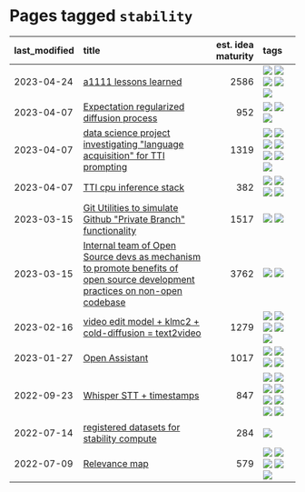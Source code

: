# Pages tagged `stability`

|last_modified|title|est. idea maturity|tags
|:---|:---|---:|:---|
|2023-04-24|[a1111 lessons learned](../a1111_lessons_learned.md)|2586|[![](https://img.shields.io/badge/tag-experimental-fe4dc)](../tags/experimental.md) [![](https://img.shields.io/badge/tag-open_source-fe76cf)](../tags/open_source.md) [![](https://img.shields.io/badge/tag-stability-c92725)](../tags/stability.md) [![](https://img.shields.io/badge/tag-tooling-a68128)](../tags/tooling.md) [![](https://img.shields.io/badge/tag-ux-467a7)](../tags/ux.md)|
|2023-04-07|[Expectation regularized diffusion process](../expectation-regularized-diffusion.md)|952|[![](https://img.shields.io/badge/tag-experimental-fe4dc)](../tags/experimental.md) [![](https://img.shields.io/badge/tag-stability-c92725)](../tags/stability.md) [![](https://img.shields.io/badge/tag-wip-7c795e)](../tags/wip.md)|
|2023-04-07|[data science project investigating "language acquisition" for TTI prompting](../tti_language_aqcuisition.md)|1319|[![](https://img.shields.io/badge/tag-alignment-1ee399)](../tags/alignment.md) [![](https://img.shields.io/badge/tag-dataset-97a75e)](../tags/dataset.md) [![](https://img.shields.io/badge/tag-experimental-fe4dc)](../tags/experimental.md) [![](https://img.shields.io/badge/tag-prompting-b7fb0)](../tags/prompting.md) [![](https://img.shields.io/badge/tag-publication-76bb24)](../tags/publication.md) [![](https://img.shields.io/badge/tag-publicgood-d5ffe)](../tags/publicgood.md) [![](https://img.shields.io/badge/tag-stability-c92725)](../tags/stability.md)|
|2023-04-07|[TTI cpu inference stack](../TTI-cpu-inference-stack.md)|382|[![](https://img.shields.io/badge/tag-accessibility-29349d)](../tags/accessibility.md) [![](https://img.shields.io/badge/tag-stability-c92725)](../tags/stability.md) [![](https://img.shields.io/badge/tag-tooling-a68128)](../tags/tooling.md) [![](https://img.shields.io/badge/tag-wip-7c795e)](../tags/wip.md)|
|2023-03-15|[Git Utilities to simulate Github "Private Branch" functionality](../git_private_branch_utils.md)|1517|[![](https://img.shields.io/badge/tag-stability-c92725)](../tags/stability.md) [![](https://img.shields.io/badge/tag-tooling-a68128)](../tags/tooling.md)|
|2023-03-15|[Internal team of Open Source devs as mechanism to promote benefits of open source development practices on non-open codebase](../store_walker.md)|3762|[![](https://img.shields.io/badge/tag-experimental-fe4dc)](../tags/experimental.md) [![](https://img.shields.io/badge/tag-stability-c92725)](../tags/stability.md)|
|2023-02-16|[video edit model + klmc2 + cold-diffusion = text2video](../video-edit-model-over-init-video.md)|1279|[![](https://img.shields.io/badge/tag-animation-b4243e)](../tags/animation.md) [![](https://img.shields.io/badge/tag-meta-1743a)](../tags/meta.md) [![](https://img.shields.io/badge/tag-publicgood-d5ffe)](../tags/publicgood.md) [![](https://img.shields.io/badge/tag-stability-c92725)](../tags/stability.md) [![](https://img.shields.io/badge/tag-tooling-a68128)](../tags/tooling.md)|
|2023-01-27|[Open Assistant](../open-assistant.md)|1017|[![](https://img.shields.io/badge/tag-accessibility-29349d)](../tags/accessibility.md) [![](https://img.shields.io/badge/tag-publicgood-d5ffe)](../tags/publicgood.md) [![](https://img.shields.io/badge/tag-stability-c92725)](../tags/stability.md) [![](https://img.shields.io/badge/tag-wip-7c795e)](../tags/wip.md)|
|2022-09-23|[Whisper STT + timestamps](../whisper-stt-plus-timestamps.md)|847|[![](https://img.shields.io/badge/tag-colab-95bed6)](../tags/colab.md) [![](https://img.shields.io/badge/tag-dataset-97a75e)](../tags/dataset.md) [![](https://img.shields.io/badge/tag-experimental-fe4dc)](../tags/experimental.md) [![](https://img.shields.io/badge/tag-meta-1743a)](../tags/meta.md) [![](https://img.shields.io/badge/tag-prompting-b7fb0)](../tags/prompting.md) [![](https://img.shields.io/badge/tag-publicgood-d5ffe)](../tags/publicgood.md) [![](https://img.shields.io/badge/tag-stability-c92725)](../tags/stability.md) [![](https://img.shields.io/badge/tag-tooling-a68128)](../tags/tooling.md)|
|2022-07-14|[registered datasets for stability compute](../registered-datasets-for-sstability-compute.md)|284|[![](https://img.shields.io/badge/tag-stability-c92725)](../tags/stability.md)|
|2022-07-09|[Relevance map](../Relevance_map.md)|579|[![](https://img.shields.io/badge/tag-meta-1743a)](../tags/meta.md) [![](https://img.shields.io/badge/tag-prompting-b7fb0)](../tags/prompting.md) [![](https://img.shields.io/badge/tag-publication-76bb24)](../tags/publication.md) [![](https://img.shields.io/badge/tag-stability-c92725)](../tags/stability.md) [![](https://img.shields.io/badge/tag-tooling-a68128)](../tags/tooling.md)|